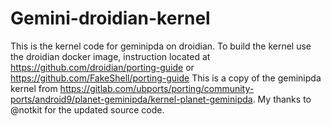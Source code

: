 # Gemini-droidian-kernel

This is the kernel code for geminipda on droidian.
To build the kernel use the droidian docker image, instruction located at https://github.com/droidian/porting-guide or https://github.com/FakeShell/porting-guide
This is a copy of the geminipda kernel from https://gitlab.com/ubports/porting/community-ports/android9/planet-geminipda/kernel-planet-geminipda. My thanks to @notkit for the updated source code.
